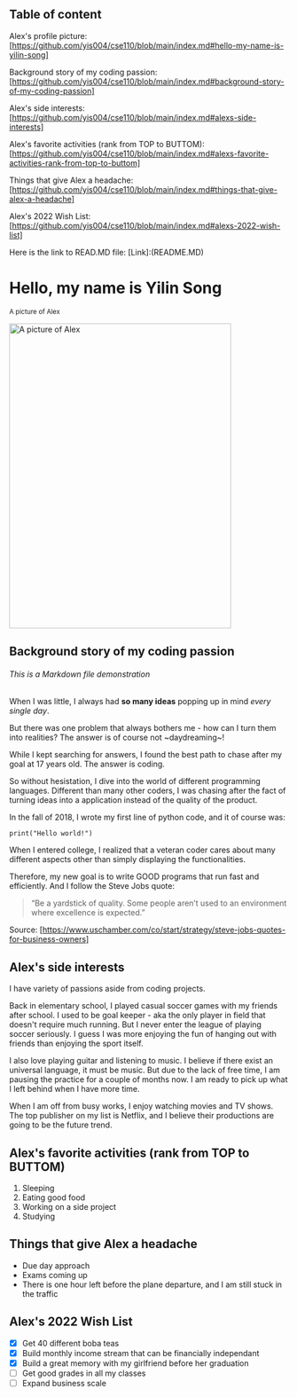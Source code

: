## Table of content
Alex's profile picture: [https://github.com/yis004/cse110/blob/main/index.md#hello-my-name-is-yilin-song]

Background story of my coding passion: [https://github.com/yis004/cse110/blob/main/index.md#background-story-of-my-coding-passion]

Alex's side interests: [https://github.com/yis004/cse110/blob/main/index.md#alexs-side-interests]

Alex's favorite activities (rank from TOP to BUTTOM): [https://github.com/yis004/cse110/blob/main/index.md#alexs-favorite-activities-rank-from-top-to-buttom]

Things that give Alex a headache: [https://github.com/yis004/cse110/blob/main/index.md#things-that-give-alex-a-headache]

Alex's 2022 Wish List: [https://github.com/yis004/cse110/blob/main/index.md#alexs-2022-wish-list]

Here is the link to READ.MD file: [Link]:(README.MD)


# Hello, my name is Yilin Song
<sub>A picture of Alex</sub>

<picture>
    <img alt="A picture of Alex" width="400" height="550" src="https://i.ibb.co/k4vsQjd/877cd73e4e58ebf274191ca74113fe9.jpg">
</picture>

## Background story of my coding passion
###### This is a Markdown file demonstration


When I was little, I always had **so many ideas** popping up in mind *every single day*.

But there was one problem that always bothers me - how can I turn them into realities? The answer is of course not ~daydreaming~!

While I kept searching for answers, I found the best path to chase after my goal at 17 years old. The answer is coding.

So without hesistation, I dive into the world of different programming languages. Different than many other coders, I was chasing after the fact of turning ideas into a application instead of the quality of the product.

In the fall of 2018, I wrote my first line of python code, and it of course was:

```
print("Hello world!")
```

When I entered college, I realized that a veteran coder cares about many different aspects other than simply displaying the functionalities.

Therefore, my new goal is to write GOOD programs that run fast and efficiently. And I follow the Steve Jobs quote: 
>“Be a yardstick of quality. Some people aren’t used to an environment where excellence is expected.”

Source: [https://www.uschamber.com/co/start/strategy/steve-jobs-quotes-for-business-owners]

## Alex's side interests

I have variety of passions aside from coding projects.

Back in elementary school, I played casual soccer games with my friends after school. I used to be goal keeper - aka the only player in field that doesn't require much running. But I never enter the league of playing soccer seriously. I guess I was more enjoying the fun of hanging out with friends than enjoying the sport itself.

I also love playing guitar and listening to music. I believe if there exist an universal language, it must be music. But due to the lack of free time, I am pausing the practice for a couple of months now. I am ready to pick up what I left behind when I have more time.

When I am off from busy works, I enjoy watching movies and TV shows. The top publisher on my list is Netflix, and I believe their productions are going to be the future trend.

## Alex's favorite activities (rank from TOP to BUTTOM)

1. Sleeping
2. Eating good food
3. Working on a side project
4. Studying

## Things that give Alex a headache 

- Due day approach
- Exams coming up
- There is one hour left before the plane departure, and I am still stuck in the traffic

## Alex's 2022 Wish List

- [x] Get 40 different boba teas
- [x] Build monthly income stream that can be financially independant
- [x] Build a great memory with my girlfriend before her graduation
- [ ] Get good grades in all my classes
- [ ] Expand business scale
